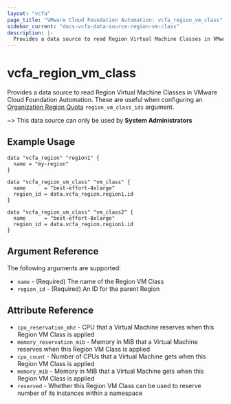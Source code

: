 ```yaml
---
layout: "vcfa"
page_title: "VMware Cloud Foundation Automation: vcfa_region_vm_class"
sidebar_current: "docs-vcfa-data-source-region-vm-class"
description: |-
  Provides a data source to read Region Virtual Machine Classes in VMware Cloud Foundation Automation
---
```


# vcfa\_region\_vm\_class

Provides a data source to read Region Virtual Machine Classes in VMware Cloud Foundation Automation. These are useful
when configuring an [Organization Region Quota](/providers/vmware/vcfa/latest/docs/resources/org_region_quota) `region_vm_class_ids` argument.

~> This data source can only be used by **System Administrators**

## Example Usage

```hcl
data "vcfa_region" "region1" {
  name = "my-region"
}

data "vcfa_region_vm_class" "vm_class" {
  name      = "best-effort-4xlarge"
  region_id = data.vcfa_region.region1.id
}

data "vcfa_region_vm_class" "vm_class2" {
  name      = "best-effort-8xlarge"
  region_id = data.vcfa_region.region1.id
}
```

## Argument Reference

The following arguments are supported:

- `name` - (Required) The name of the Region VM Class
- `region_id` - (Required)  An ID for the parent Region

## Attribute Reference

- `cpu_reservation_mhz` - CPU that a Virtual Machine reserves when this Region VM Class is applied
- `memory_reservation_mib` - Memory in MiB that a Virtual Machine reserves when this Region VM Class is applied
- `cpu_count` - Number of CPUs that a Virtual Machine gets when this Region VM Class is applied
- `memory_mib` - Memory in MiB that a Virtual Machine gets when this Region VM Class is applied
- `reserved` - Whether this Region VM Class can be used to reserve number of its instances within a namespace
